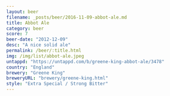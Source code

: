 ```yaml
---
layout: beer
filename: _posts/beer/2016-11-09-abbot-ale.md
title: Abbot Ale
category: beer
score: 7
beer-date: "2012-12-09"
desc: "A nice solid ale"
permalink: /beer/:title.html
img: /img/list/abbot-ale.jpeg
untappd: "https://untappd.com/b/greene-king-abbot-ale/3478"
country: "England"
brewery: "Greene King"
breweryURL: "brewery/greene-king.html"
style: "Extra Special / Strong Bitter"
---
```

